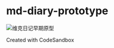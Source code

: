 # md-diary-prototype

![维克日记早期原型](https://github.com/user-attachments/assets/fa920083-769a-4691-beb0-1bde33f3d350)

Created with CodeSandbox
